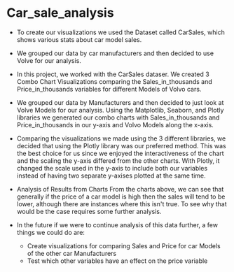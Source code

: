 # Car_sale_analysis

  - To create our visualizations we used the Dataset called CarSales, which shows various stats about car model sales.

  - We grouped our data by car manufacturers and then decided to use Volve for our analysis.

  - In this project, we worked with the CarSales dataser. We created 3 Combo Chart Visualizations comparing the Sales_in_thousands and Price_in_thousands variables for different Models of Volvo cars.

  - We grouped our data by Manufacturers and then decided to just look at Volve Models for our analysis. Using the Matplotlib, Seaborn, and Plotly libraries we generated our combo charts with Sales_in_thousands and Price_in_thousands in our y-axis and Volvo Models along the x-axis.

  - Comparing the visualizations we made using the 3 different libraries, we decided that using the Plotly library was our preferred method. This was the best choice for us since we enjoyed the interactiveness of the chart and the scaling the y-axis differed from the other charts. With Plotly, it changed the scale used in the y-axis to include both our variables instead of having two separate y-axises plotted at the same time.

  - Analysis of Results from Charts
  From the charts above, we can see that generally if the price of a car model is high then the sales will tend to be lower, although there are instances where this isn't true. To see why that would be the case requires some further analysis.

  - In the future if we were to continue analysis of this data further, a few things we could do are:
    - Create visualizations for comparing Sales and Price for car Models of the other car Manufacturers
    - Test which other variables have an effect on the price variable

